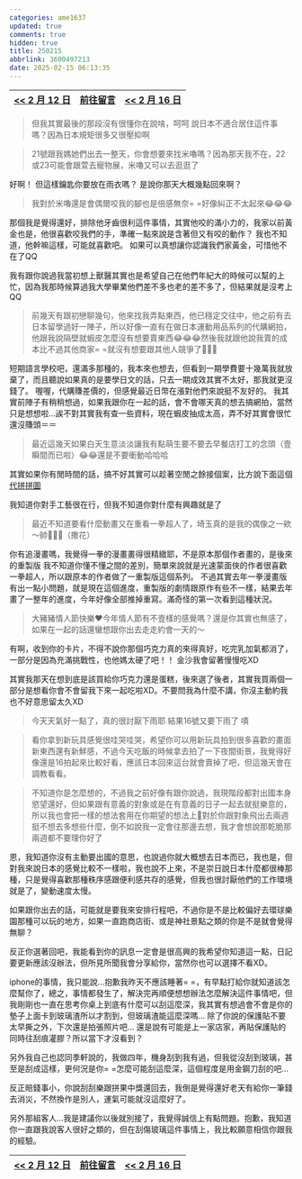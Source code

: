 ```yaml
---
categories: ame1637
updated: true
comments: true
hidden: true
title: 250215
abbrlink: 3600497213
date: 2025-02-15 06:13:35
---
```


| <a href="/ame1637/1224716190"><< 2 月 12 日</a>  | <a href="javascript:void(0)" onclick="scrollToComments(event)">前往留言</a> | <a href="/ame1637/1334995847"><< 2 月 16 日</a>  |
| :---------------------------------------------: | :-------------------------------------------------------------------------: | :----------------------------: |

> 但我其實最後的那段沒有很懂你在說啥，呵呵
說日本不適合居住這件事嗎？因為日本規矩很多又很壓抑啊

>21號跟我媽她們出去一整天，你會想要來找米嚕嗎？因為那天我不在，22或23可能會跟萱去寵物展，米嚕又可以去逛逛了

好啊！ 但這樣鑰匙你要放在雨衣嗎？
是說你那天大概幾點回來啊？

>我對於米嚕還是會偶爾咬我的腳也是倍感無奈= =好像糾正不太起來😂😂😂

那個我是覺得還好，排除他牙齒很利這件事情，其實他咬的滿小力的，我家以前黃金也是，他很喜歡咬我們的手，準確一點來說是含著但又有咬的動作？
我也不知道，他幹嘛這樣，可能就喜歡吧。
如果可以真想讓你認識我們家黃金，可惜他不在了QQ

我有跟你說過我當初想上獸醫其實也是希望自己在他們年紀大的時候可以幫的上忙，因為我那時候算過我大學畢業他們差不多也老的差不多了，但結果就是沒考上QQ

>前幾天有跟初戀聊幾句，他來找我弄點東西，他已穩定交往中，他之前有去日本留學過好一陣子，所以好像一直有在做日本運動用品系列的代購網拍，他跟我說隔壁就蝦皮怎麼沒有想要賣東西😂😂😂然後我就跟他說我賣的成本比不過其他商家= =就沒有想要跟其他人競爭了🤣🤣🤣

短期語言學校吧，還滿多那種的，我本來也想去，但看到一期學費要十幾萬我就放棄了，而且聽說如果真的是要學日文的話，只去一期成效其實不太好，那我就更沒錢了。
喔喔，代購賺差價的，但感覺最近日幣在漲對他們來說挺不友好的。
我其實前陣子有稍稍想過，如果我跟你在一起的話，會不會哪天真的想去搞網拍，當然只是想想啦...誒不對其實我有查一些資料，現在蝦皮抽成太高，弄不好其實會很忙還沒賺頭＝＝

> 最近這幾天如果白天生意淡淡讓我有點萌生要不要去早餐店打工的念頭（壹瞬間而已啦）😂😂還是不要衝動哈哈哈

其實如果你有閒時間的話，搞不好其實可以趁著空閒之餘接個案，比方說下面這個
<a href="https://shopee.tw/list/%E4%BB%A3%E6%8B%BC%E6%8B%BC%E5%9C%96">代拼拼圖</a>

我知道你對手工藝很在行，但我不知道你對什麼有興趣就是了

> 最近不知道要看什麼動畫又在重看一拳超人了，埼玉真的是我的偶像之一欸～帥🥹🥹🥹（撒花）

你有追漫畫嗎，我覺得一拳的漫畫畫得很精緻耶，不是原本那個作者畫的，是後來的重製版
我不知道你懂不懂之間的差別，簡單來說就是光速蒙面俠的作者很喜歡一拳超人，所以跟原本的作者做了一重製版這個系列。
不過其實去年一拳漫畫版有出一點小問題，就是現在這個進度，重製版的劇情跟原作有些不一樣，結果去年畫了一整年的進度，今年好像全部推掉重寫。滿奇怪的第一次看到這種狀況。

> 大豬豬情人節快樂❤️今年情人節有不壹樣的感覺嗎？還是你其實也無感了，如果在一起的話還蠻想跟你出去走走約會一天的～

有啊，收到你的卡片，不得不說你那個巧克力真的來得真好，吃完乳加氣都消了，一部分是因為充滿挑戰性，也他媽太硬了吧！！
金沙我會留著慢慢吃XD

其實我那天在想到底是該買給你巧克力還是蛋糕，後來選了後者，其實我買兩個一部分是想看你會不會留我下來一起吃啦XD。不要問我為什麼不講，你沒主動約我也不好意思留太久XD

> 今天天氣好一點了，真的很討厭下雨耶
結果16號又要下雨了 嘖

> 看你拿到新玩具感覺很哇哭哇哭，希望你可以用新玩具拍到很多喜歡的畫面
新東西還有新鮮感，不過今天吃飯的時候拿去拍了一下夜間街景，我覺得好像還是16拍起來比較好看，應該日本回來這台就會賣掉了吧，但這幾天會在調教看看。

> 不知道你是怎麼想的，不過我之前好像有跟你說過，我現階段都對出國本身慾望還好，但如果跟有意義的對象或是在有意義的日子一起去就挺樂意的，所以我也會把一樣的想法套用在你期望的想法上🤣對於你跟對象飛出去兩週挺不想去多想些什麼，倒不如說我一定會往那邊去想，我才會想說那乾脆那兩週都不要理你好了

恩，我知道你沒有主動要出國的意思，也說過你就大概想去日本而已，我也是，但對我來說日本的感覺比較不一樣啦，我也說不上來，不是崇日說日本什麼都很棒那種，只是覺得喜歡那種秩序感跟便利感共存的感覺，但我也很討厭他們的工作環境就是了，變動速度太慢。

如果跟你出去的話，可能就是要我來安排行程吧，不過你是不是比較偏好去環球樂園那種可以玩的地方，如果一直跑商店街、或是神社景點之類的你是不是就會覺得無聊？

反正你選著回吧，我能看到你的訊息一定會是很高興的我希望你知道這一點，日記要更新應該沒辦法，但所見所聞我會分享給你，當然你也可以選擇不看XD。

iphone的事情，我只能說...抱歉我昨天不應該睡著= =，有早點打給你就知道該怎麼幫你了，總之，事情都發生了，解決完再順便想想辦法怎麼解決這件事情吧，但我剛剛也一直在思考你桌上到底有什麼可以刮這麼深，我其實有想過會不會是你的墊子上面卡到玻璃渣所以才割到，但玻璃渣能這麼深嗎...
除了你說的保護貼不要太早撕之外，下次還是拍張照片吧...
還是說有可能是上一家店家，再貼保護貼的同時往刮痕灌膠？所以當下才沒看到？

另外我自己也認同季軒說的，我做四年，機身刮到我有過，但我從沒刮到玻璃，甚至是刮成這樣，更何況是你= =怎麼可能刮這麼深，這個程度是用金鋼刀刮的吧...

反正賠錢事小，你說刮刮樂跟拼果中獎還回去，我倒是覺得還好老天有給你一筆錢去消災，不然換作是別人，運氣可能就沒這麼好了。

另外那組客人...我是建議你以後就別接了，我覺得誠信上有點問題。抱歉，我知道你一直跟我說客人很好之類的，但在刮傷玻璃這件事情上，我比較願意相信你跟我的經驗。

| <a href="/ame1637/1224716190"><< 2 月 12 日</a>  | <a href="javascript:void(0)" onclick="scrollToComments(event)">前往留言</a> | <a href="/ame1637/1334995847"><< 2 月 16 日</a> |
| :---------------------------------------------: | :-------------------------------------------------------------------------: | :---------------------------: |

<script>
document.addEventListener('DOMContentLoaded', function() {
    window.scrollToComments = function(event) {
        event.preventDefault();
        document.getElementById('disqus_thread').scrollIntoView({
            behavior: 'smooth'
        });
    }

    window.scrollToTop = function(event) {
        event.preventDefault();
        window.scrollTo({
            top: 0,
            behavior: 'smooth'
        });
    }
});
</script>
